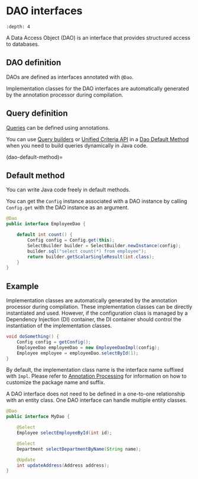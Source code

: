 # DAO interfaces

```{contents} Contents
:depth: 4
```

A Data Access Object (DAO) is an interface that provides structured access to databases.

## DAO definition

DAOs are defined as interfaces annotated with `@Dao`.

Implementation classes for the DAO interfaces are automatically generated by the annotation processor during compilation.

## Query definition

[Queries](query/index.md) can be defined using annotations.

You can use [Query builders](query-builder/index.md) or [Unified Criteria API](query-dsl.md) in a [Dao Default Method](#dao-default-method) when you need to build queries dynamically in Java code.

(dao-default-method)=

## Default method

You can write Java code freely in default methods.

You can get the `Config` instance associated with a DAO instance by calling `Config.get` with the DAO instance as an argument.

```java
@Dao
public interface EmployeeDao {

    default int count() {
        Config config = Config.get(this);
        SelectBuilder builder = SelectBuilder.newInstance(config);
        builder.sql("select count(*) from employee");
        return builder.getScalarSingleResult(int.class);
    }
}
```

## Example

Implementation classes are automatically generated by the annotation processor during compilation.
These implementation classes can be directly instantiated and used.
However, if the configuration class is managed by a Dependency Injection (DI) container, the DI container should control the instantiation of the implementation classes.

```java
void doSomething() {
    Config config = getConfig();
    EmployeeDao employeeDao = new EmployeeDaoImpl(config);
    Employee employee = employeeDao.selectById(1);
}
```

By default, the implementation class name is the interface name suffixed with `Impl`.
Please refer to [Annotation Processing](annotation-processing.md) for information on how to customize the package name and suffix.

A DAO interface does not need to be defined in a one-to-one relationship with an entity class.
One DAO interface can handle multiple entity classes.

```java
@Dao
public interface MyDao {

    @Select
    Employee selectEmployeeById(int id);

    @Select
    Department selectDepartmentByName(String name);

    @Update
    int updateAddress(Address address);
}
```
